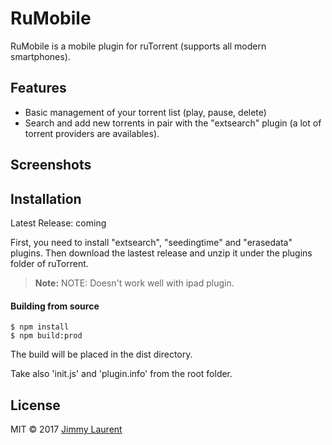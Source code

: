 # RuMobile

RuMobile is a mobile plugin for ruTorrent (supports all modern smartphones).

## Features

- Basic management of your torrent list (play, pause, delete)
- Search and add new torrents in pair with the "extsearch" plugin (a lot of torrent providers are availables).

## Screenshots

## Installation
Latest Release: coming

First, you need to install "extsearch", "seedingtime" and "erasedata" plugins.
Then download the lastest release and unzip it under the plugins folder of ruTorrent.

> **Note:** NOTE: Doesn't work well with ipad plugin.

#### Building from source

    $ npm install
    $ npm build:prod

The build will be placed in the dist directory.

Take also 'init.js' and 'plugin.info' from the root folder.


## License

MIT © 2017 [Jimmy Laurent](https://github.com/JimmyLaurent)
